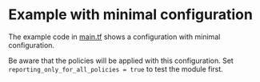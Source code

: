 # Example with minimal configuration

The example code in [main.tf](main.tf) shows a configuration with minimal configuration.

Be aware that the policies will be applied with this configuration. Set `reporting_only_for_all_policies = true` to test the module first.